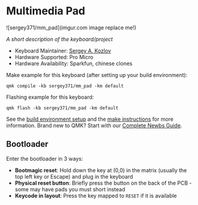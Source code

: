 # Multimedia Pad

![sergey371/mm_pad](imgur.com image replace me!)

*A short description of the keyboard/project*

* Keyboard Maintainer: [Sergey A. Kozlov](https://github.com/Sergey371)
* Hardware Supported: Pro Micro
* Hardware Availability: Sparkfun, chinese clones

Make example for this keyboard (after setting up your build environment):

    qmk compile -kb sergey371/mm_pad -km default

Flashing example for this keyboard:

    qmk flash -kb sergey371/mm_pad -km default

See the [build environment setup](https://docs.qmk.fm/#/getting_started_build_tools) and the [make instructions](https://docs.qmk.fm/#/getting_started_make_guide) for more information. Brand new to QMK? Start with our [Complete Newbs Guide](https://docs.qmk.fm/#/newbs).

## Bootloader

Enter the bootloader in 3 ways:

* **Bootmagic reset**: Hold down the key at (0,0) in the matrix (usually the top left key or Escape) and plug in the keyboard
* **Physical reset button**: Briefly press the button on the back of the PCB - some may have pads you must short instead
* **Keycode in layout**: Press the key mapped to `RESET` if it is available
